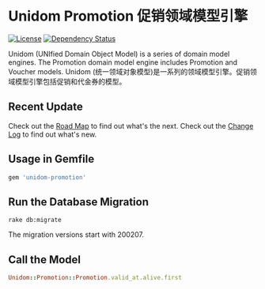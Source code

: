 # Unidom Promotion 促销领域模型引擎

[![License](https://img.shields.io/badge/license-MIT-green.svg)](http://opensource.org/licenses/MIT)
[![Dependency Status](https://gemnasium.com/badges/github.com/topbitdu/unidom-promotion.svg)](https://gemnasium.com/github.com/topbitdu/unidom-promotion)

Unidom (UNIfied Domain Object Model) is a series of domain model engines. The Promotion domain model engine includes Promotion and Voucher models.
Unidom (统一领域对象模型)是一系列的领域模型引擎。促销领域模型引擎包括促销和代金券的模型。



## Recent Update

Check out the [Road Map](ROADMAP.md) to find out what's the next.
Check out the [Change Log](CHANGELOG.md) to find out what's new.



## Usage in Gemfile

```ruby
gem 'unidom-promotion'
```



## Run the Database Migration

```shell
rake db:migrate
```
The migration versions start with 200207.



## Call the Model

```ruby
Unidom::Promotion::Promotion.valid_at.alive.first
```
